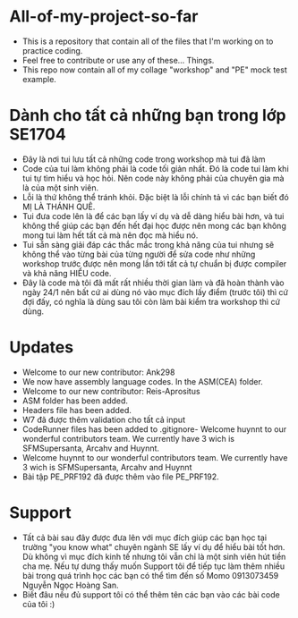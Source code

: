 # All-of-my-project-so-far
- This is a repository that contain all of the files that I'm working on to practice coding.
- Feel free to contribute or use any of these... Things.
- This repo now contain all of my collage "workshop" and "PE" mock test example.
 # Dành cho tất cả những bạn trong lớp SE1704 
- Đây là nơi tui lưu tất cả những code trong workshop mà tui đã làm
- Code của tui làm không phải là code tối giản nhất. Đó là code tui làm khi tui tự tìm hiểu và học hỏi. Nên code này không phải của chuyên gia mà là của một sinh viên.
- Lỗi là thứ không thể tránh khỏi. Đặc biệt là lỗi chính tả vì các bạn biết đó MỊ LÀ THÁNH QUÊ.
- Tui đưa code lên là để các bạn lấy ví dụ và dễ dàng hiểu bài hơn, và tui không thể giúp các bạn đến hết đại học được nên mong các bạn không mong tui làm hết tất cả mà nên đọc mà hiểu nó.
- Tui sẵn sàng giải đáp các thắc mắc trong khả năng của tui nhưng sẽ không thể vào từng bài của từng người để sửa code như những workshop trước được nên mong lần tới tất cả tự chuẩn bị được compiler và khả năng HIỂU code.
- Đây là code mà tôi đã mất rất nhiều thời gian làm và đã hoàn thành vào ngày 24/1 nên bất cứ ai dùng nó vào mục đích lấy điểm (trước tôi) thì cứ đợi đấy, có nghĩa là dùng sau tôi còn làm bài kiểm tra workshop thì cứ dùng.
# Updates
- Welcome to our new contributor: Ank298
- We now have assembly language codes. In the ASM(CEA) folder.
- Welcome to our new contributor: Reis-Aprositus
- ASM folder has been added.
- Headers file has been added.
- W7 đã được thêm validation cho tất cả input
- CodeRunner files has been added to .gitignore- Welcome huynnt to our wonderful contributors team. We currently have 3 wich is SFMSupersanta, Arcahv and Huynnt.
- Welcome huynnt to our wonderful contributors team. We currently have 3 wich is SFMSupersanta, Arcahv and Huynnt
- Bài tập PE_PRF192 đã được thêm vào file PE_PRF192.
# Support
- Tất cả bài sau đây được đưa lên với mục đích giúp các bạn học tại trường "you know what" chuyên ngành SE lấy ví dụ để hiểu bài tốt hơn. 
  Dù không vì mục đích kinh tế nhưng tôi vẫn chỉ là một sinh viên hút tiền cha mẹ. Nếu tự dưng thấy muốn Support tôi để tiếp tục làm thêm nhiều bài trong quá trình học các bạn có thể tìm đến số Momo 0913073459 Nguyễn Ngọc Hoàng San.
- Biết đâu nếu đủ support tôi có thể thêm tên các bạn vào các bài code của tôi :)
